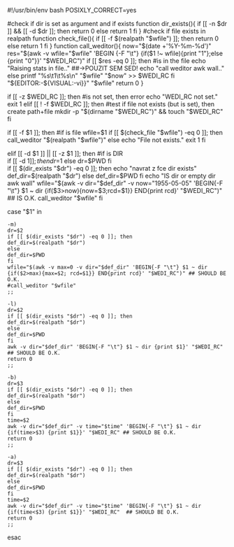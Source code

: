#!/usr/bin/env bash
POSIXLY_CORRECT=yes

#check if dir is set as argument and if exists
function dir_exists(){
	if [[ -n $dr ]] && [[ -d $dr ]]; then
	return 0
	else
	return 1
	fi
}
#check if file exists in realpath
function check_file(){
	if [[ -f $(realpath "$wfile") ]]; then
	return 0
	else
	return 1
	fi
}
function call_weditor(){
	now="$(date +'%Y-%m-%d')"
	res="$(awk -v wfile="$wfile" 'BEGIN {-F "\t"} {if($1 !~ wfile){print "1"};else {print "0"}}' "$WEDI_RC")"
	if [[ $res -eq 0 ]]; then #is in the file
	echo "Raising stats in file.."
	##->POUZIT SEM SED!
	echo "call weditor awk wall.."
	else
	printf "%s\t1\t%s\n" "$wfile" "$now" >> $WEDI_RC
	fi
	"${EDITOR:-${VISUAL:-vi}}" "$wfile"
	return 0
}

if [[ -z $WEDI_RC ]]; then #is not set, then error
echo "WEDI_RC not set."
exit 1
elif [[ ! -f $WEDI_RC ]]; then #test if file not exists (but is set), then create path+file 
mkdir -p "$(dirname "$WEDI_RC")" && touch "$WEDI_RC"
fi

if [[ -f $1 ]]; then #if is file
	wfile=$1
	if [[ $(check_file "$wfile") -eq 0 ]]; then
	call_weditor "$(realpath "$wfile")"
	else
	echo "File not exists."
	exit 1
	fi	

elif [[ -d $1 ]] || [[ -z $1 ]]; then #if is DIR	
		if [[ -d $1 ]]; then
		dr=$1
		else
		dr=$PWD
		fi	
		if [[ $(dir_exists "$dr") -eq 0 ]]; then
		echo "navrat z fce dir exists"
		def_dir=$(realpath "$dr")
		else
		def_dir=$PWD
		fi
	echo "IS dir or empty dir awk wall"
	wfile="$(awk -v dir="$def_dir" -v now="1955-05-05" 'BEGIN{-F "\t"} $1 ~ dir {if($3>now){now=$3;rcd=$1}} END{print rcd}' "$WEDI_RC")" ## IS O.K.
	call_weditor "$wfile"
fi

case "$1" in

	-m)
	dr=$2
	if [[ $(dir_exists "$dr") -eq 0 ]]; then
	def_dir=$(realpath "$dr")
	else
	def_dir=$PWD
	fi
	wfile="$(awk -v max=0 -v dir="$def_dir" 'BEGIN{-F "\t"} $1 ~ dir {if($2>max){max=$2; rcd=$1}} END{print rcd}' "$WEDI_RC")" ## SHOULD BE O.K.
	#call_weditor "$wfile"
	;;

	-l)
	dr=$2
	if [[ $(dir_exists "$dr") -eq 0 ]]; then
	def_dir=$(realpath "$dr")
	else
	def_dir=$PWD
	fi
	awk -v dir="$def_dir" 'BEGIN{-F "\t"} $1 ~ dir {print $1}' "$WEDI_RC" ## SHOULD BE O.K.
	return 0
	;;

	-b)
	dr=$3
	if [[ $(dir_exists "$dr") -eq 0 ]]; then
	def_dir=$(realpath "$dr")
	else
	def_dir=$PWD
	fi
	time=$2
	awk -v dir="$def_dir" -v time="$time" 'BEGIN{-F "\t"} $1 ~ dir {if(time>$3) {print $1}}' "$WEDI_RC" ## SHOULD BE O.K.
	return 0	
	;;

	-a)
	dr=$3
	if [[ $(dir_exists "$dr") -eq 0 ]]; then
	def_dir=$(realpath "$dr")
	else
	def_dir=$PWD
	fi
	time=$2
	awk -v dir="$def_dir" -v time="$time" 'BEGIN{-F "\t"} $1 ~ dir {if(time<$3) {print $1}}' "$WEDI_RC"  ## SHOULD BE O.K.	
	return 0
	;;

esac
